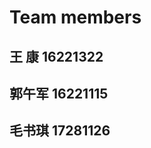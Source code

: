 Team members
==================
王   康 16221322
----------------
郭午军 16221115
----------------
毛书琪 17281126
----------------
